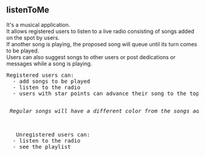 <b> <h2> listenToMe </h2> </b>

 It's a musical application. <br>
 It allows registered users to listen to a live radio consisting of songs added on the spot by users. <br>
 If another song is playing, the proposed song will queue until its turn comes to be played. <br>
 Users can also suggest songs to other users or post dedications or messages while a song is playing. <br>
 
 <pre>Registered users can:
  - add songs to be played
  - listen to the radio
  - users with star points can advance their song to the top of the playlist
    <p> <i>Regular songs will have a different color from the songs advanced through star points. A legend will indicate their nature. </i></p>
  
   Unregistered users can:
  - listen to the radio
  - see the playlist </pre>
  
 
 
